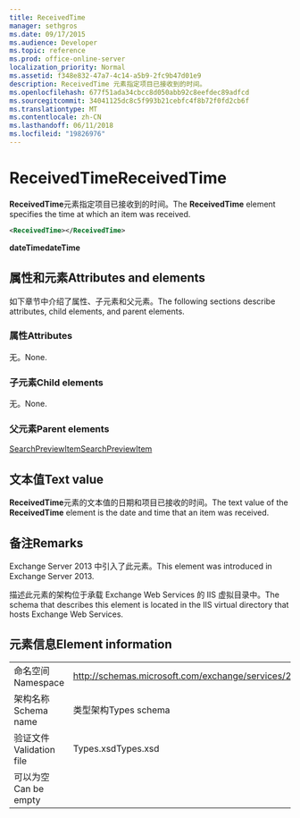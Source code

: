 ```yaml
---
title: ReceivedTime
manager: sethgros
ms.date: 09/17/2015
ms.audience: Developer
ms.topic: reference
ms.prod: office-online-server
localization_priority: Normal
ms.assetid: f348e832-47a7-4c14-a5b9-2fc9b47d01e9
description: ReceivedTime 元素指定项目已接收到的时间。
ms.openlocfilehash: 677f51ada34cbcc8d050abb92c8eefdec89adfcd
ms.sourcegitcommit: 34041125dc8c5f993b21cebfc4f8b72f0fd2cb6f
ms.translationtype: MT
ms.contentlocale: zh-CN
ms.lasthandoff: 06/11/2018
ms.locfileid: "19826976"
---
```

# <a name="receivedtime"></a><span data-ttu-id="1d9c1-103">ReceivedTime</span><span class="sxs-lookup"><span data-stu-id="1d9c1-103">ReceivedTime</span></span>

<span data-ttu-id="1d9c1-104">**ReceivedTime**元素指定项目已接收到的时间。</span><span class="sxs-lookup"><span data-stu-id="1d9c1-104">The **ReceivedTime** element specifies the time at which an item was received.</span></span> 
  
```XML
<ReceivedTime></ReceivedTime>
```

 <span data-ttu-id="1d9c1-105">**dateTime**</span><span class="sxs-lookup"><span data-stu-id="1d9c1-105">**dateTime**</span></span>
## <a name="attributes-and-elements"></a><span data-ttu-id="1d9c1-106">属性和元素</span><span class="sxs-lookup"><span data-stu-id="1d9c1-106">Attributes and elements</span></span>

<span data-ttu-id="1d9c1-107">如下章节中介绍了属性、子元素和父元素。</span><span class="sxs-lookup"><span data-stu-id="1d9c1-107">The following sections describe attributes, child elements, and parent elements.</span></span>
  
### <a name="attributes"></a><span data-ttu-id="1d9c1-108">属性</span><span class="sxs-lookup"><span data-stu-id="1d9c1-108">Attributes</span></span>

<span data-ttu-id="1d9c1-109">无。</span><span class="sxs-lookup"><span data-stu-id="1d9c1-109">None.</span></span>
  
### <a name="child-elements"></a><span data-ttu-id="1d9c1-110">子元素</span><span class="sxs-lookup"><span data-stu-id="1d9c1-110">Child elements</span></span>

<span data-ttu-id="1d9c1-111">无。</span><span class="sxs-lookup"><span data-stu-id="1d9c1-111">None.</span></span>
  
### <a name="parent-elements"></a><span data-ttu-id="1d9c1-112">父元素</span><span class="sxs-lookup"><span data-stu-id="1d9c1-112">Parent elements</span></span>

[<span data-ttu-id="1d9c1-113">SearchPreviewItem</span><span class="sxs-lookup"><span data-stu-id="1d9c1-113">SearchPreviewItem</span></span>](searchpreviewitem.md)
  
## <a name="text-value"></a><span data-ttu-id="1d9c1-114">文本值</span><span class="sxs-lookup"><span data-stu-id="1d9c1-114">Text value</span></span>

<span data-ttu-id="1d9c1-115">**ReceivedTime**元素的文本值的日期和项目已接收的时间。</span><span class="sxs-lookup"><span data-stu-id="1d9c1-115">The text value of the **ReceivedTime** element is the date and time that an item was received.</span></span> 
  
## <a name="remarks"></a><span data-ttu-id="1d9c1-116">备注</span><span class="sxs-lookup"><span data-stu-id="1d9c1-116">Remarks</span></span>

<span data-ttu-id="1d9c1-117">Exchange Server 2013 中引入了此元素。</span><span class="sxs-lookup"><span data-stu-id="1d9c1-117">This element was introduced in Exchange Server 2013.</span></span>
  
<span data-ttu-id="1d9c1-118">描述此元素的架构位于承载 Exchange Web Services 的 IIS 虚拟目录中。</span><span class="sxs-lookup"><span data-stu-id="1d9c1-118">The schema that describes this element is located in the IIS virtual directory that hosts Exchange Web Services.</span></span>
  
## <a name="element-information"></a><span data-ttu-id="1d9c1-119">元素信息</span><span class="sxs-lookup"><span data-stu-id="1d9c1-119">Element information</span></span>

|||
|:-----|:-----|
|<span data-ttu-id="1d9c1-120">命名空间</span><span class="sxs-lookup"><span data-stu-id="1d9c1-120">Namespace</span></span>  <br/> |http://schemas.microsoft.com/exchange/services/2006/types  <br/> |
|<span data-ttu-id="1d9c1-121">架构名称</span><span class="sxs-lookup"><span data-stu-id="1d9c1-121">Schema name</span></span>  <br/> |<span data-ttu-id="1d9c1-122">类型架构</span><span class="sxs-lookup"><span data-stu-id="1d9c1-122">Types schema</span></span>  <br/> |
|<span data-ttu-id="1d9c1-123">验证文件</span><span class="sxs-lookup"><span data-stu-id="1d9c1-123">Validation file</span></span>  <br/> |<span data-ttu-id="1d9c1-124">Types.xsd</span><span class="sxs-lookup"><span data-stu-id="1d9c1-124">Types.xsd</span></span>  <br/> |
|<span data-ttu-id="1d9c1-125">可以为空</span><span class="sxs-lookup"><span data-stu-id="1d9c1-125">Can be empty</span></span>  <br/> ||
   

